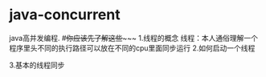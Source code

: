 # java-concurrent 
java高并发编程.
#~~~~~~~~你应该先了解这些~~~~~~~~~~~
1.线程的概念
    线程：本人通俗理解一个程序里头不同的执行路径可以放在不同的cpu里面同步运行
2.如何启动一个线程

3.基本的线程同步
 